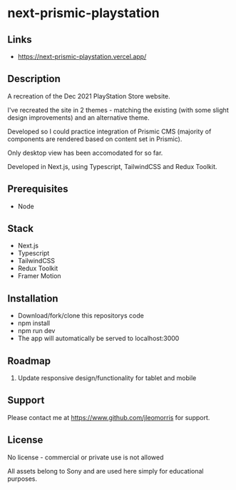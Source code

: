 # next-prismic-playstation

## Links
* https://next-prismic-playstation.vercel.app/

## Description
<p>A recreation of the Dec 2021 PlayStation Store website.</p>
<p>I've recreated the site in 2 themes - matching the existing (with some slight design improvements) and an alternative theme.</p>
<p>Developed so I could practice integration of Prismic CMS (majority of components are rendered based on content set in Prismic).</p>
<p>Only desktop view has been accomodated for so far.</p>
<p>Developed in Next.js, using Typescript, TailwindCSS and Redux Toolkit.</p>

## Prerequisites
<ul>
  <li>Node</li>
</ul>

## Stack
<ul>
 <li>Next.js</li>
  <li>Typescript</li>
  <li>TailwindCSS</li>
  <li>Redux Toolkit</li>
  <li>Framer Motion</li>
</ul>

## Installation
<ul>
  <li>Download/fork/clone this repositorys code</li>
  <li>npm install</li>
  <li>npm run dev</li>
  <li>The app will automatically be served to localhost:3000</li>
</ul>

## Roadmap
<ol>
  <li>Update responsive design/functionality for tablet and mobile</li>
</ol>

## Support
Please contact me at https://www.github.com/jleomorris for support.

## License
<p>No license - commercial or private use is not allowed </p>
<p>All assets belong to Sony and are used here simply for educational purposes.</p>
